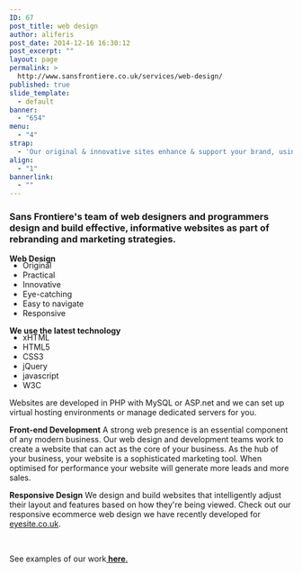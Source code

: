 ```yaml
---
ID: 67
post_title: web design
author: aliferis
post_date: 2014-12-16 16:30:12
post_excerpt: ""
layout: page
permalink: >
  http://www.sansfrontiere.co.uk/services/web-design/
published: true
slide_template:
  - default
banner:
  - "654"
menu:
  - "4"
strap:
  - 'Our original & innovative sites enhance & support your brand, using cutting edge technology.'
align:
  - "1"
bannerlink:
  - ""
---
```

<h3>Sans Frontiere's team of web designers and programmers design and build effective, informative websites as part of rebranding and marketing strategies.</h3>
<strong>Web Design</strong>
<ul style="margin-top: -5px;">
	<li>Original</li>
	<li>Practical</li>
	<li>Innovative</li>
	<li>Eye-catching</li>
	<li>Easy to navigate</li>
	<li>Responsive</li>
</ul>
<strong>We use the latest technology</strong>
<ul style="margin-top: -5px;">
	<li>xHTML</li>
	<li>HTML5</li>
	<li>CSS3</li>
	<li>jQuery</li>
	<li>javascript</li>
	<li>W3C</li>
</ul>
Websites are developed in PHP with MySQL or ASP.net and we can set up virtual hosting environments or manage dedicated servers for you.

<b>Front-end Development</b>
A strong web presence is an essential component of any modern business. Our web design and development teams work to create a website that can act as the core of your business. As the hub of your business, your website is a sophisticated marketing tool. When optimised for performance your website will generate more leads and more sales.

<strong>Responsive Design</strong>
We design and build websites that intelligently adjust their layout and features based on how they're being viewed. Check out our responsive ecommerce web design we have recently developed for <a title="Eyesite" href="http://www.eyesite.co.uk" target="_blank">eyesite.co.uk</a>.

&nbsp;

See examples of our work<a title="Work" href="http://www.sansfrontiere.co.uk/work/"><strong> here</strong>.</a>